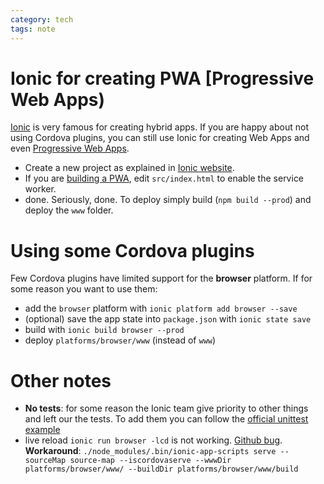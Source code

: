 ```yaml
---
category: tech
tags: note
---
```

# Ionic for creating PWA [Progressive Web Apps)
[Ionic](https://ionicframework.com/) is very famous for creating hybrid apps. If you are happy about not using Cordova plugins, you can still use Ionic for creating Web Apps and even [Progressive Web Apps](https://developers.google.com/web/progressive-web-apps/).

* Create a new project as explained in [Ionic website](https://ionicframework.com/getting-started/).  
* If you are [building a PWA](http://blog.ionic.io/announcing-pwa-support-in-ionic-2/), edit ```src/index.html``` to enable the service worker.
* done. Seriously, done. To deploy simply build (```npm build --prod```) and deploy the ```www``` folder.

# Using some Cordova plugins
Few Cordova plugins have limited support for the **browser** platform. If for some reason you want to use them:
* add the ```browser``` platform with ```ionic platform add browser --save```
* (optional) save the app state into ```package.json``` with ```ionic state save```
* build with ```ionic build browser --prod```
* deploy ```platforms/browser/www``` (instead of ```www```)

# Other notes
* **No tests**: for some reason the Ionic team give priority to other things and left our the tests. To add them you can follow the [official unittest example](https://github.com/driftyco/ionic-unit-testing-example)
* live reload ```ionic run browser -lcd``` is not working. [Github bug](https://github.com/driftyco/ionic-cli/issues/790). **Workaround**: ```./node_modules/.bin/ionic-app-scripts serve --sourceMap source-map --iscordovaserve --wwwDir platforms/browser/www/ --buildDir platforms/browser/www/build```
